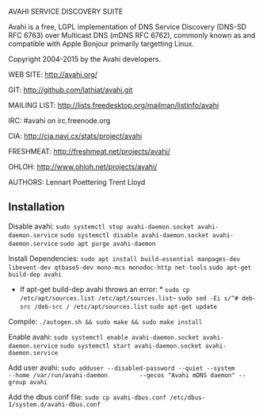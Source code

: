 AVAHI SERVICE DISCOVERY SUITE

Avahi is a free, LGPL implementation of DNS Service Discovery (DNS-SD RFC 6763) over Multicast DNS (mDNS RFC 6762),
commonly known as and compatible with Apple Bonjour primarily targetting Linux.

Copyright 2004-2015 by the Avahi developers.

WEB SITE:
	http://avahi.org/

GIT:
	http://github.com/lathiat/avahi.git

MAILING LIST:
	http://lists.freedesktop.org/mailman/listinfo/avahi

IRC:
	#avahi on irc.freenode.org

CIA:
	http://cia.navi.cx/stats/project/avahi

FRESHMEAT:
	http://freshmeat.net/projects/avahi/

OHLOH:
	http://www.ohloh.net/projects/avahi/

AUTHORS:
	Lennart Poettering
	Trent Lloyd

## Installation 

Disable avahi:
`sudo systemctl stop avahi-daemon.socket avahi-daemon.service`
`sudo systemctl disable avahi-daemon.socket avahi-daemon.service`
`sudo apt purge avahi-daemon`

Install Dependencies:
`sudo apt install build-essential manpages-dev libevent-dev qtbase5-dev mono-mcs monodoc-http net-tools`
`sudo apt-get build-dep avahi`

* If apt-get build-dep avahi throws an error: *
`sudo cp /etc/apt/sources.list /etc/apt/sources.list~`
`sudo sed -Ei s/^# deb-src /deb-src / /etc/apt/sources.list`
`sudo apt-get update`

Compile:
`./autogen.sh && sudo make && sudo make install`

Enable avahi:
`sudo systemctl enable avahi-daemon.socket avahi-daemon.service`
`sudo systemctl start avahi-daemon.socket avahi-daemon.service`

Add user avahi:
`sudo adduser --disabled-password --quiet --system         --home /var/run/avahi-daemon         --gecos "Avahi mDNS daemon" --group avahi`

Add the dbus conf file:
`sudo cp avahi-dbus.conf /etc/dbus-1/system.d/avahi-dbus.conf`